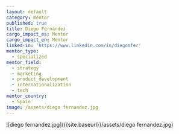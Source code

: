 ```yaml
---
layout: default
category: mentor
published: true
title: Diego Fernández
cargo_impact_es: Mentor
cargo_impact_en: Mentor
linked-in: 'https://www.linkedin.com/in/diegomfer'
mentor_type:
  - specialized
mentor_field:
  - strategy
  - marketing
  - product_development
  - internationalization
  - tech
mentor_country:
  - Spain
image: /assets/diego fernandez.jpg
---
```


![diego fernandez.jpg]({{site.baseurl}}/assets/diego fernandez.jpg)
